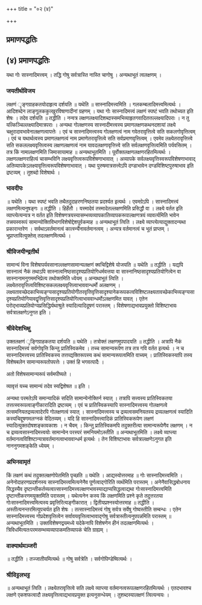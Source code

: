 +++
title = "०२ (४)"

+++


## प्रमाणपद्धतिः

## (४) **प्रमाणपद्धतिः**

यथा गोः सास्नादिमत्त्वम् । तद्धि गोषु सर्वत्रास्ति नास्ति चागोषु । अन्यथाभूतं त्वलक्षणम् ।

### **जयतीर्थविजय**

लक्षणं ृङ्गग्राहकतयोदाहृत्य दर्शयति ॥ यथेति ॥ सास्नादिमत्त्वमिति । गलकम्बलादिमत्त्वमित्यर्थः । आदिशब्देन लाङ्गूलककुत्खुरविषाणादीनां ग्रहणम् । यथा गोः सास्नादिमत्त्वं लक्षणं स्पष्टं भवति तथोच्यत इति शेषः । तदेव दर्शयति ॥ तद्धीति । नन्वत्र लक्षणलक्ष्यादिशब्दास्समभिव्याहृतगवादितत्तल्लक्ष्यादिपराः । न तु यत्किञ्चिल्लक्ष्यादिमात्रपराः । अन्यथा गोलक्षणस्य सास्नादीमत्त्वस्य प्रमाणलक्षणकथनदशायां लक्ष्ये चक्षुरादावभावेनालक्षणत्वापत्तेः । एवं च सास्नादिमत्त्वस्य गोलक्षणत्वं नाम गवेतरावृत्तित्वे सति सकलगोवृत्तित्वम् । एवं च यथार्थत्वस्य प्रमाणलक्षणत्वं नाम प्रमाणेतरावृत्तित्वे सति सर्वप्रमाणवृत्तित्वम् । एवमेव लक्ष्येतरावृत्तित्त्वे सति सकललक्ष्यवृत्तित्वस्य लक्षणलक्षणत्वं नाम यावदलक्षणावृत्तित्त्वे सति सर्वलक्षणवृत्तित्वमिति पर्यवसितम् । तत्र किं नामालक्षणमिति जिमासायामाह ॥ अन्यथाभूतमिति । पूर्वोक्तलक्षणलक्षणरहितमित्यर्थः । लक्षणलक्षणराहित्यं चासम्भविनि लक्ष्यवृत्तित्वरूपविशेषणाभावात् । अव्यापके सर्वलक्ष्यवृत्तिस्वरूपविशेषणाभावाद् अतिव्यापकेऽलक्ष्यावृत्तित्वरूपविशेषणाभावात् । यथा पुरुषमात्रसत्त्वेऽपि दण्डाभावेन दण्डविशिष्टपुरुषाभाव इति द्रष्टव्यम् । तुशब्दो विशेषार्थः ।

### **भावदीपः**

॥ यथेति । यथा स्पष्टं भवति तथैतदुदाहरणनिष्ठतया प्रदर्श्यत इत्यर्थः । एवमग्रेऽपि । सास्नादिमत्त्वं लक्षणमित्यनुषङ्गः ॥ तद्धीति । हिर्हेतौ । यस्मादेवं तस्मादेतल्लक्षणमिति प्रसिद्धौ वा । लक्ष्ये वर्तत इति व्याप्त्येत्यन्यत्र न वर्तत इति विशेषणत्रयस्यासम्भव्यव्यापकातिव्यापकरूपालक्षणत्रयं व्यावर्त्यमिति भावेन तत्त्रयस्वरूपं सामान्योक्तिविभागविशेषोद्देशपूर्वकमाह ॥ अन्यथाभूतं त्विति । लक्ष्ये व्याप्त्येत्याद्युक्तादन्यथा प्रकारान्तरेण । सर्वथाऽवर्तमानत्वं कार्त्स्न्येनावर्तमानत्वम् । अन्यत्र वर्तमानत्वं च भूतं प्राप्तम् । भूप्राप्तावित्युक्तेस् तदलक्षणमित्यर्थः ।

### **श्रीविजयीन्द्रतीर्थ**

सामान्यं विना विशेषापर्यवसानाल्लक्षणसामान्यलक्षणं क्वचिद्विशेषे योजयति ॥ यथेति ॥ तद्धीति । यद्यपि सास्नात्वं नैकं तथाऽपि सास्नात्वनिष्ठसादृश्यप्रतियोगिधर्मवत्तया वा सास्नानिष्ठसादृश्यप्रतियोगित्वेन वा सास्नानामनुगममभिप्रेत्य तथोक्तमिति ध्येयम् ॥ अन्यथाभूतं त्विति । लक्ष्येतरावृत्तित्वविशिष्टसकललक्ष्यवृत्तित्वाभाववान्धर्मो अलक्षणम् । लक्ष्यतावच्छेदकाभिव्यङ्ग्यसादृश्यप्रतियोगीतरवृत्तिवृत्तिसादृश्यानेकरूपकत्वविशिष्टलक्ष्यतावच्छेकाभिव्यङ्ग्यसादृश्यप्रतियोगियावद्वृत्तिवृत्तिसादृश्यप्रतियोगित्वाभाववान्धर्मोऽलक्षणमित यावत् । एतेन परोद्भाव्यप्रतियोग्यप्रसिद्धिर्यथाश्रुते स्यादित्यादिदूषणं परास्तम् । विशेषणाद्यभावप्रयुक्तो विशिष्टाभावः सर्वत्रालक्षणेऽनुगत इति ।

### **श्रीवेदेशभिक्षु**

उक्तलक्षणं ृङ्गिग्राहकतया दर्शयति ॥ यथेति । तत्रोक्तं लक्षणमुपपादयति ॥ तद्धीति । अत्रापि नैकं सास्नादिमत्त्वं सर्वगोवृत्ति किन्तु प्रातिस्विकमेव । तच्च सामान्यरूपेण तत्र तत्र गवि वर्तत इत्यर्थः । न च सास्नादिमत्त्वस्य प्रातिस्विकस्य तत्तव्द्यक्तिरूपस्य कथं सामान्यरूपत्वमिति वाच्यम् । प्रातिस्विकस्यापि तस्य विशेषबलेन सामान्यरूपतोपपत्तेः । उक्तं हि भगवत्पादैः ।

अतो विशेषसामान्यरूपं सर्वमपीष्यते ।

व्यावृत्तं यच्च सामान्यं तदेव स्यद्विशेषत ॥ इति ।

अन्यथा परमतेऽपि समान्यादिकं सदिति सामान्येनोक्तिर्न स्यात् । तत्रापि सत्त्वस्य प्रातिस्विकतया तत्तत्स्वरूपत्वाङ्गीकारादिति द्रष्टव्यम् । एवं च प्रातिस्विकस्यापि सास्नादिमत्त्वस्य गोलक्षणत्वे तत्समनियतद्रव्यत्वादेरपि गोलक्षणत्वं स्यात् । सास्नादिमत्त्वस्य च द्रव्यत्वसमनियतस्य द्रव्यलक्षणत्वं स्यादिति कस्यचिद्दूषणमलग्नकं वेदितव्यम् । यदि हि सास्नादिमत्त्वादिकं प्रातिस्विकरूपेण लक्षणं स्यादित्युक्तदोषशङ्कावकाशः । न चैवम् । किन्तु प्रातिस्विकमपि तदुक्तरीत्या सामान्यरूपेणैव लक्षणम् । न च द्रव्यत्वसास्नादिमत्त्वयोः सामान्येन परस्परं समनियमोऽस्तीति ॥ अन्यथाभूतमिति । लक्ष्ये व्याप्त्या वर्तमानत्वविशिष्टान्यत्रावर्तमानत्वाभाववान्धर्म इत्यर्थः । तेन विशिष्टाभावः सर्वत्रालक्षणेऽनुगत इति नाननुगमशङ्केति ध्येयम् ।

### **अभिनवामृतं**

किं लक्षणं कथं तदुक्तलक्षणोपेतमिति पृच्छति ॥ यथेति । आद्यस्योत्तरमाह ॥ गोः सास्नादिमत्त्वमिति । अनेनोदाहरणप्रदर्शनस्य सास्नादिमत्त्वमित्यनेनैव पूर्णत्वाद्गोरिति व्यर्थमिति परास्तम् । अनेनैवासिद्धबोधनाय सिद्धस्यैव दृष्टान्तीकर्तव्यत्वात्सास्नादिमत्त्वलक्षणभावस्याद्याप्यसिद्धत्वाद्यथा गोःसास्नादिमत्त्वमिति दृष्टान्तीकरणमयुक्तमिति परास्तम् । यथेत्यनेन कस्य किं लक्षणमिति प्रश्ने कृते तदुत्तरतया गोःसास्नादिमत्त्वमित्यस्य प्रवृत्तिरित्यङ्गीकारात् । द्वितीयप्रश्नस्योत्तरमाह ॥ तद्धीति । अस्तीत्यनन्तरमित्युपचर्यत इति शेषः । तत्सास्नादिमत्त्वं गोषु सर्वत्र सर्वेषु गोष्वस्तीति सम्बन्धः । एतेन सास्नादिमत्त्वस्य गोप्रदेशवृत्तित्वेन सर्वावयवृत्तित्वाभावाद्गोषु सर्वत्रास्तीत्यनुपपन्नमिति परास्तम् ॥ अन्यथाभूतमिति । उक्तविशेषणद्वयमध्ये यदेकेनापि विशेषणेन हीनं तदलक्षणमित्यर्थः । त्रिविधमित्यतःपरमसम्भव्यव्यापाकमतिव्यापकं चेति ग्राह्यम् ।

### **वाक्यार्थमञ्जरी**

॥ तद्धीति । तज्जातीयमित्यर्थः ॥ गोषु सर्वत्रेति । सर्वगोपिण्डेष्वित्यर्थः ।

### **श्रीविट्टलभट्ट**

॥ अन्यथाभूतं त्विति । लक्ष्येतरावृत्तित्वे सति लक्ष्ये व्याप्त्या वर्तमानत्वरूपलक्षणरहितमित्यर्थः । एतदभावश्च लक्षणे एकशफत्वादौ लक्ष्यवृत्तित्वाद्यभावप्रयुक्त इत्यनुसन्धेयम् । तुशब्दस्यालक्षणं त्वित्यन्वयः ।

